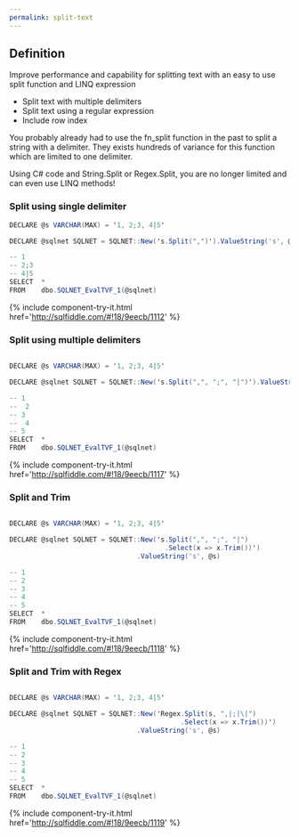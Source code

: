 ```yaml
---
permalink: split-text
---
```


## Definition

Improve performance and capability for splitting text with an easy to use split function and LINQ expression

- Split text with multiple delimiters
- Split text using a regular expression
- Include row index

You probably already had to use the fn_split function in the past to split a string with a delimiter. They exists hundreds of variance for this function which are limited to one delimiter.

Using C# code and String.Split or Regex.Split, you are no longer limited and can even use LINQ methods!

### Split using single delimiter


```csharp
DECLARE @s VARCHAR(MAX) = '1, 2;3, 4|5'

DECLARE @sqlnet SQLNET = SQLNET::New('s.Split(",")').ValueString('s', @s)

-- 1
-- 2;3
-- 4|5
SELECT  *
FROM    dbo.SQLNET_EvalTVF_1(@sqlnet)
```
{% include component-try-it.html href='http://sqlfiddle.com/#!18/9eecb/1112' %}

### Split using multiple delimiters


```csharp

DECLARE @s VARCHAR(MAX) = '1, 2;3, 4|5'

DECLARE @sqlnet SQLNET = SQLNET::New('s.Split(",", ";", "|")').ValueString('s', @s)

-- 1
--  2
-- 3
--  4
-- 5
SELECT  *
FROM    dbo.SQLNET_EvalTVF_1(@sqlnet)
```
{% include component-try-it.html href='http://sqlfiddle.com/#!18/9eecb/1117' %}

### Split and Trim


```csharp

DECLARE @s VARCHAR(MAX) = '1, 2;3, 4|5'

DECLARE @sqlnet SQLNET = SQLNET::New('s.Split(",", ";", "|")
                                       .Select(x => x.Trim())')
                                .ValueString('s', @s)

-- 1
-- 2
-- 3
-- 4
-- 5
SELECT  *
FROM    dbo.SQLNET_EvalTVF_1(@sqlnet)
```
{% include component-try-it.html href='http://sqlfiddle.com/#!18/9eecb/1118' %}

### Split and Trim with Regex



```csharp

DECLARE @s VARCHAR(MAX) = '1, 2;3, 4|5'

DECLARE @sqlnet SQLNET = SQLNET::New('Regex.Split(s, ",|;|\|")
                                           .Select(x => x.Trim())')
                                .ValueString('s', @s)

-- 1
-- 2
-- 3
-- 4
-- 5
SELECT  *
FROM    dbo.SQLNET_EvalTVF_1(@sqlnet)

```
{% include component-try-it.html href='http://sqlfiddle.com/#!18/9eecb/1119' %}

